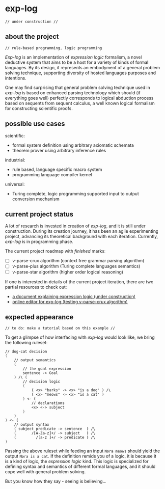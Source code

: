 # exp-log

    // under construction //

## about the project

    // rule-based programming, logic programming

*Exp-log* is an implementation of *expression logic* formalism, a novel deductive system that aims to be a host for a variety of kinds of formal languages. By its design, it represents an embodyment of a general problem solving technique, supporting diversity of hosted languages purposes and intentions.

One may find surprising that general problem solving technique used in *exp-log* is based on enhanced parsing technology which should (if everything goes well) perfectly corresponds to logical abduction process based on sequents from sequent calculus, a well known logical formalism for constructing scientific proofs.

## possible use cases

scientific:  
- formal system definition using arbitrary axiomatic schemata
- theorem prover using arbitrary inference rules

industrial:  
- rule based, language specific macro system
- programming language compiler kernel

universal:  
- Turing complete, logic programming supported input to output conversion mechanism

## current project status

A lot of research is invested in creation of *exp-log*, and it is still under construction. During its creation journey, it has been an agile experimenting project, advancing its theoretical background with each iteration. Currently, *exp-log* is in programming phase.

The current project roadmap with *finished* marks:

- [ ] v-parse-crux algorithm (context free grammar parsing algorithm)
- [ ] v-parse-plus algorithm (Turing complete languages semantics)
- [ ] v-parse-star algorithm (higher order logical reasoning)

If one is interested in details of the current project iteration, there are two partial resources to check out:

- [a document explaining expression logic (under construction)](docs/expression-logic.md)
- [online editor for exp-log (testing v-parse-crux algorithm)](https://contrast-zone.github.io/exp-log/playground)

## expected appearance

    // to do: make a tutorial based on this example //

To get a glimpse of how interfacing with *exp-log* would look like, we bring the following ruleset:

    // dog-cat decision
    (
        // output semantics
        (
            // the goal expression
            sentence -> Goal
        ) /\ (
            // decision logic
            (
                ( <x> "barks" -> <x> "is a dog" ) /\
                ( <x> "meows" -> <x> "is a cat" )
            ) <- (
                // declarations
                <x> <-> subject
            )
        )
    ) <- (
        // output syntax
        ( subject predicate -> sentence  ) /\
        (       /[A-Za-z]+/ -> subject   ) /\
        (         /[a-z ]+/ -> predicate ) /\
    )

Passing the above ruleset while feeding an input `Nora meows` should yield the output `Nora is a cat`. If the definition remids you of a logic, it is because it is a kind of logic, the *expression logic* kind. This logic is specialized for defining syntax and semantics of different formal languages, and it should cope well with general problem solving.

But you know how they say - seeing is believing...

